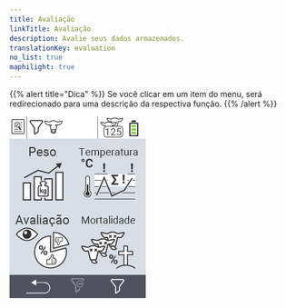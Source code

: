 ```yaml
---
title: Avaliação
linkTitle: Avaliação
description: Avalie seus dados armazenados.
translationKey: evaluation
no_list: true
maphilight: true
---
```

{{% alert title="Dica" %}}
Se você clicar em um item do menu, será redirecionado para uma descrição da respectiva função.
{{% /alert %}}

<img src="images/evaluate.png" alt="Avaliação VitalControl" title="Avaliação" usemap="#workmap" class="maphilight" />

<map name="workmap">
  <area shape="rect" coords="3,40,116,160" alt="Peso" title="Avalie seus dados armazenados na seção Peso&#10;Clique do mouse: abrir documentação" href="/pt/docs/evaluation/weight/">
  <area shape="rect" coords="3,160,116,279" alt="Classificação" title="Avalie seus dados armazenados na seção de classificação&#10;Clique do mouse: abrir documentação" href="/pt/docs/evaluation/rating/">

  <area shape="rect" coords="116,40,238,160" alt="Temperatura" title="Avalie seus dados armazenados na seção Temperatura&#10;Clique do mouse: abrir documentação" href="/pt/docs/evaluation/temperature/">
  <area shape="rect" coords="116,160,238,279" alt="Mortalidade" title="Avalie seus dados armazenados na seção de mortalidade&#10;Clique do mouse: abrir documentação" href="/pt/docs/evaluation/mortality/">

  <area shape="rect" coords="150,282,238,319" alt="Filtro" title="Defina um filtro&#10;Clique do mouse: para a documentação" href="/pt/docs/filter">
  <area shape="rect" coords="2,282,95,319" alt="Voltar" title="Voltar um nível&#10;Clique do mouse: para a documentação" href="/pt/docs/menu/mainmenu/">
</map>
